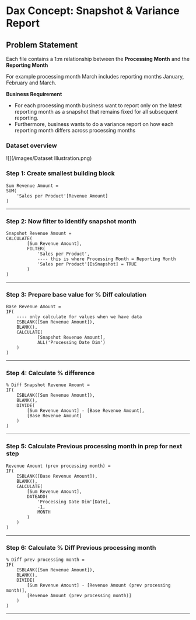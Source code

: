 # Dax Concept: Snapshot & Variance Report

## Problem Statement

Each file contains a 1:m relationship between the <b>Processing Month</b> and the <b>Reporting Month</b>

For example processing month March includes reporting months January, February and March. 

<b>Business Requirement</b> 
* For each processing month business want to report only on the latest reporting month as a snapshot that remains fixed for all subsequent reporting.
* Furthermore, business wants to do a variance report on how each reporting month differs across processing months

### Dataset overview
![](/images/Dataset Illustration.png)


### Step 1: Create smallest building block

```
Sum Revenue Amount = 
SUM(
    'Sales per Product'[Revenue Amount]
)
```
---

### Step 2: Now filter to identify snapshot month

```
Snapshot Revenue Amount = 
CALCULATE( 
        [Sum Revenue Amount],
        FILTER(
            'Sales per Product',
            ---- this is where Processing Month = Reporting Month
            'Sales per Product'[IsSnapshot] = TRUE  
        )
)
```
---

### Step 3: Prepare base value for % Diff calculation

```
Base Revenue Amount = 
IF(
    ---- only calculate for values when we have data
    ISBLANK([Sum Revenue Amount]),  
    BLANK(),
    CALCULATE(    
            [Snapshot Revenue Amount],
            ALL('Processing Date Dim')
    )
)
```
---

### Step 4: Calculate % difference

```
% Diff Snapshot Revenue Amount = 
IF(
    ISBLANK([Sum Revenue Amount]),
    BLANK(),
    DIVIDE(
        [Sum Revenue Amount] - [Base Revenue Amount],
        [Base Revenue Amount]
    )
)
```
---

### Step 5: Calculate Previous processing month in prep for next step

```
Revenue Amount (prev processing month) = 
IF(
    ISBLANK([Base Revenue Amount]),
    BLANK(),
    CALCULATE(
        [Sum Revenue Amount],
        DATEADD(
            'Processing Date Dim'[Date],
            -1,
            MONTH
        )   
    )
)
```
---

### Step 6: Calculate % Diff Previous processing month 

```
% Diff prev processing month = 
IF(
    ISBLANK([Sum Revenue Amount]),
    BLANK(),
    DIVIDE(
        [Sum Revenue Amount] - [Revenue Amount (prev processing month)],
        [Revenue Amount (prev processing month)]
    )
)
```
---
